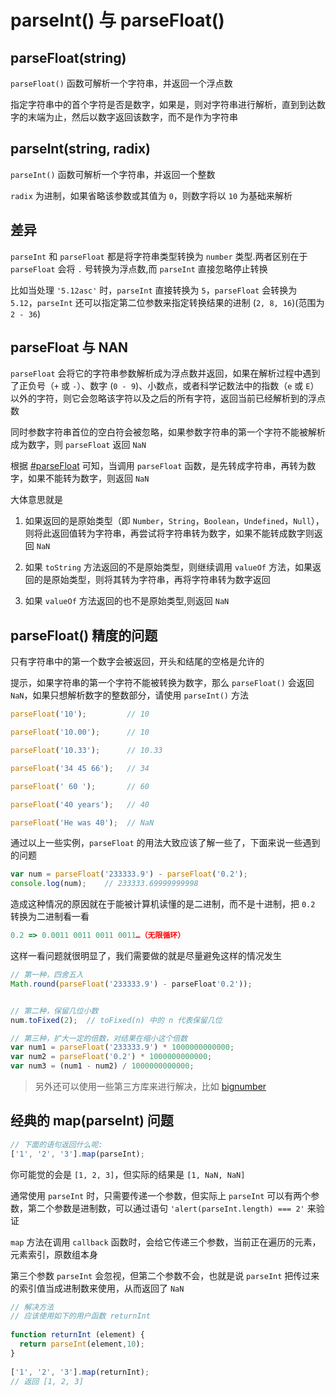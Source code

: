 # parseInt() 与 parseFloat()

## parseFloat(string)

`parseFloat()` 函数可解析一个字符串，并返回一个浮点数

指定字符串中的首个字符是否是数字，如果是，则对字符串进行解析，直到到达数字的末端为止，然后以数字返回该数字，而不是作为字符串


 
## parseInt(string, radix)

`parseInt()` 函数可解析一个字符串，并返回一个整数

`radix` 为进制，如果省略该参数或其值为 `0`，则数字将以 `10` 为基础来解析



## 差异

`parseInt` 和 `parseFloat` 都是将字符串类型转换为 `number` 类型.两者区别在于 `parseFloat` 会将 `.` 号转换为浮点数,而 `parseInt` 直接忽略停止转换

比如当处理 `'5.12asc'` 时，`parseInt` 直接转换为 `5`，`parseFloat` 会转换为 `5.12`，`parseInt` 还可以指定第二位参数来指定转换结果的进制 (`2, 8, 16`)(范围为 `2 - 36`)




## parseFloat 与 NAN

`parseFloat` 会将它的字符串参数解析成为浮点数并返回，如果在解析过程中遇到了正负号（`+` 或 `-`）、数字 (`0 - 9`)、小数点，或者科学记数法中的指数（`e` 或 `E`）以外的字符，则它会忽略该字符以及之后的所有字符，返回当前已经解析到的浮点数

同时参数字符串首位的空白符会被忽略，如果参数字符串的第一个字符不能被解析成为数字，则 `parseFloat` 返回 `NaN`

根据 [#parseFloat](https://www.w3.org/html/ig/zh/wiki/ES5/%E6%A0%87%E5%87%86_ECMAScript_%E5%86%85%E7%BD%AE%E5%AF%B9%E8%B1%A1#parseFloat_.28string.29) 可知，当调用 `parseFloat` 函数，是先转成字符串，再转为数字，如果不能转为数字，则返回 `NaN`

大体意思就是

1. 如果返回的是原始类型（即 `Number`，`String`，`Boolean`，`Undefined`，`Null`），则将此返回值转为字符串，再尝试将字符串转为数字，如果不能转成数字则返回 `NaN`

2. 如果 `toString` 方法返回的不是原始类型，则继续调用 `valueOf` 方法，如果返回的是原始类型，则将其转为字符串，再将字符串转为数字返回

3. 如果 `valueOf` 方法返回的也不是原始类型,则返回 `NaN`


## parseFloat() 精度的问题

只有字符串中的第一个数字会被返回，开头和结尾的空格是允许的

提示，如果字符串的第一个字符不能被转换为数字，那么 `parseFloat()` 会返回 `NaN`，如果只想解析数字的整数部分，请使用 `parseInt()` 方法

```js
parseFloat('10');         // 10

parseFloat('10.00');      // 10

parseFloat('10.33');      // 10.33

parseFloat('34 45 66');   // 34

parseFloat(' 60 ');       // 60

parseFloat('40 years');   // 40

parseFloat('He was 40');  // NaN
```

通过以上一些实例，`parseFloat` 的用法大致应该了解一些了，下面来说一些遇到的问题

```js
var num = parseFloat('233333.9') - parseFloat('0.2');
console.log(num);    // 233333.69999999998
```

造成这种情况的原因就在于能被计算机读懂的是二进制，而不是十进制，把 `0.2` 转换为二进制看一看

```js
0.2 => 0.0011 0011 0011 0011…（无限循环）
```

这样一看问题就很明显了，我们需要做的就是尽量避免这样的情况发生

```js
// 第一种，四舍五入
Math.round(parseFloat('233333.9') - parseFloat'0.2')); 


// 第二种，保留几位小数
num.toFixed(2);  // toFixed(n) 中的 n 代表保留几位 

// 第三种，扩大一定的倍数，对结果在缩小这个倍数
var num1 = parseFloat('233333.9') * 1000000000000;
var num2 = parseFloat('0.2') * 1000000000000;
var num3 = (num1 - num2) / 1000000000000;
```

> 另外还可以使用一些第三方库来进行解决，比如 [bignumber](https://github.com/MikeMcl/bignumber.js/)


## 经典的 map(parseInt) 问题

```js
// 下面的语句返回什么呢:
['1', '2', '3'].map(parseInt);
```

你可能觉的会是 `[1, 2, 3]`，但实际的结果是 `[1, NaN, NaN]`
 
通常使用 `parseInt` 时，只需要传递一个参数，但实际上 `parseInt` 可以有两个参数，第二个参数是进制数，可以通过语句 `'alert(parseInt.length) === 2'` 来验证

`map` 方法在调用 `callback` 函数时，会给它传递三个参数，当前正在遍历的元素，元素索引，原数组本身

第三个参数 `parseInt` 会忽视，但第二个参数不会，也就是说 `parseInt` 把传过来的索引值当成进制数来使用，从而返回了 `NaN`
 
```js
// 解决方法
// 应该使用如下的用户函数 returnInt
 
function returnInt (element) {
  return parseInt(element,10);
}
 
['1', '2', '3'].map(returnInt);
// 返回 [1, 2, 3]
```

